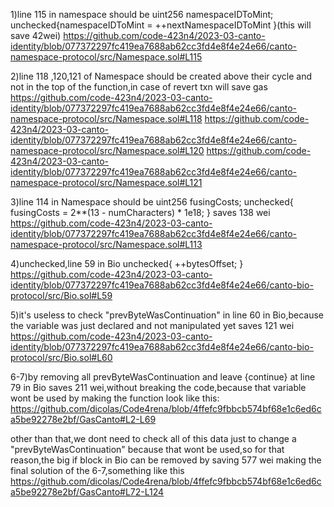 1)line 115 in namespace should be 
uint256 namespaceIDToMint;
unchecked{namespaceIDToMint = ++nextNamespaceIDToMint }(this will save 42wei)
https://github.com/code-423n4/2023-03-canto-identity/blob/077372297fc419ea7688ab62cc3fd4e8f4e24e66/canto-namespace-protocol/src/Namespace.sol#L115

2)line 118 ,120,121 of Namespace should be created above their cycle and not in the top of the function,in case of revert txn will save gas
https://github.com/code-423n4/2023-03-canto-identity/blob/077372297fc419ea7688ab62cc3fd4e8f4e24e66/canto-namespace-protocol/src/Namespace.sol#L118
https://github.com/code-423n4/2023-03-canto-identity/blob/077372297fc419ea7688ab62cc3fd4e8f4e24e66/canto-namespace-protocol/src/Namespace.sol#L120
https://github.com/code-423n4/2023-03-canto-identity/blob/077372297fc419ea7688ab62cc3fd4e8f4e24e66/canto-namespace-protocol/src/Namespace.sol#L121

3)line 114 in Namespace should be 
        uint256 fusingCosts;
        unchecked{
              fusingCosts = 2**(13 - numCharacters) * 1e18;
        }
saves 138 wei
https://github.com/code-423n4/2023-03-canto-identity/blob/077372297fc419ea7688ab62cc3fd4e8f4e24e66/canto-namespace-protocol/src/Namespace.sol#L113

4)unchecked,line 59 in Bio
            unchecked{
                ++bytesOffset;
            }
https://github.com/code-423n4/2023-03-canto-identity/blob/077372297fc419ea7688ab62cc3fd4e8f4e24e66/canto-bio-protocol/src/Bio.sol#L59

5)it's useless to check "prevByteWasContinuation" in line 60 in Bio,because the variable was just declared and not manipulated yet saves 121 wei
https://github.com/code-423n4/2023-03-canto-identity/blob/077372297fc419ea7688ab62cc3fd4e8f4e24e66/canto-bio-protocol/src/Bio.sol#L60

6-7)by removing all prevByteWasContinuation and leave {continue} at line 79 in Bio saves 211 wei,without breaking the code,because that variable wont be used
by making the function look like this:
https://github.com/dicolas/Code4rena/blob/4ffefc9fbbcb574bf68e1c6ed6ca5be92278e2bf/GasCanto#L2-L69

other than that,we dont need to check all of this data just to change a "prevByteWasContinuation" because that wont be used,so for that reason,the big if block in Bio can be removed by saving 577 wei
making the final solution of the 6-7,something like this
https://github.com/dicolas/Code4rena/blob/4ffefc9fbbcb574bf68e1c6ed6ca5be92278e2bf/GasCanto#L72-L124